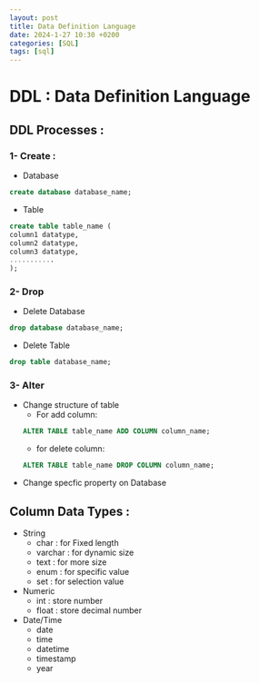 ```yaml
---
layout: post
title: Data Definition Language
date: 2024-1-27 10:30 +0200
categories: [SQL]
tags: [sql]
---
```


# DDL : Data Definition Language

## DDL Processes :

### 1- Create :  
- Database
```sql
create database database_name;
```
- Table
```sql
create table table_name (
column1 datatype,
column2 datatype,
column3 datatype,
...........
);
```

### 2- Drop
- Delete Database
```sql
drop database database_name;
```
- Delete Table
```sql
drop table database_name;
```

### 3- Alter
- Change structure of table
  - For add column:
  ```sql
  ALTER TABLE table_name ADD COLUMN column_name;
  ```
  - for delete column:
  ```sql
  ALTER TABLE table_name DROP COLUMN column_name;
  ```
- Change specfic property on Database

## Column Data Types :
- String
  - char : for Fixed length
  - varchar : for dynamic size 
  - text : for more size
  - enum : for specific value
  - set  : for selection value 
- Numeric
  - int : store number
  - float : store decimal number
- Date/Time
  - date
  - time
  - datetime
  - timestamp
  - year